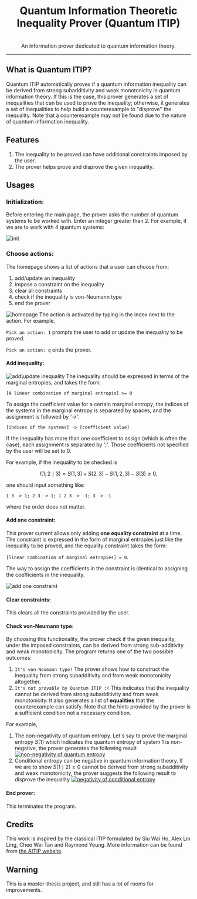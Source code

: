 <div align="center"> 
    <center><h1>Quantum Information Theoretic Inequality Prover (Quantum ITIP)</h1></center> 
    </div>
     <br/> 
<div align="center">
An information prover dedicated to quantum information theory.
</div>

---

## What is Quantum ITIP?
Quantum ITIP automatically proves if a quantum information inequality can be derived from strong subadditivity and weak monotonicity in quantum information theory. If this is the case, this prover generates a set of inequalities that can be used to prove the inequality; otherwise, it generates a set of inequalities to help build a counterexample to "disprove" the inequality. Note that a counterexample may not be found due to the nature of quantum information inequality.

## Features
1. The inequality to be proved can have additional constraints imposed by the user.
2. The prover helps prove and disprove the given inequality.

## Usages
### Initialization:
Before entering the main page, the prover asks the number of quantum systems to be worked with. Enter an integer greater than 2. For example, if we are to work with 4 quantum systems:

![init](https://imgur.com/TOzrWY2.png)

### Choose actions:
The homepage shows a list of actions that a user can choose from:

1. add/update an inequality
2. impose a constraint on the inequality
3. clear all constraints
4. check if the inequality is von-Neumann type
5. end the prover

![homepage](https://imgur.com/oQDe4Ju.png)
The action is activated by typing in the index next to the action. For example, 

`Pick an action: 1` prompts the user to add or update the inequality to be proved.

`Pick an action: q` ends the prover.

#### Add inequality:
![add\update inequality](https://imgur.com/8i5FcVY.png)
The inequality should be expressed in terms of the marginal entropies, and takes the form:

`[A linear combination of marginal entropis] >= 0`

 To assign the coefficient value for a certain marginal entropy, the indices of the systems in the marginal entropy is separated by spaces, and the assignment is followed by '->'.

`[indices of the systems] -> [coefficient value]`

If the inequality has more than one coefficient to assign (which is often the case), each assignment is separated by ';'. Those coefficients not specified by the user will be set to $0$.

For example, if the inequality to be checked is 
```math
I(1;2\mid 3) = S(1, 3) + S(2, 3) - S(1,2,3) - S(3) \geq 0,
```

one should input something like:

`1 3 -> 1; 2 3 -> 1; 1 2 3 -> -1; 3 -> -1`

where the order does not matter.

#### Add one constraint:
This prover current allows only adding **one equality constraint** at a time. The constraint is expressed in the form of marginal entropies just like the inequality to be proved, and the equality constraint takes the form:

`[linear combination of marginal entropies] = 0`.

The way to assign the coefficients in the constraint is identical to assigning the coefficients in the inequality.

![add one constraint](https://imgur.com/TFT9vUE.png)

#### Clear constraints:
This clears all the constraints provided by the user. 

#### Check von-Neumann type:
By choosing this functionality, the prover check if the given inequality, under the imposed constraints, can be derived from strong sub-additivity and weak monotonicity. The program returns one of the two possible outcomes:

1. `It's von-Neumann type!` The prover shows how to construct the inequality from strong subadditivity and from weak monotonicity altogether.
2. `It's not provable by Quantum ITIP :(` This indicates that the inequality cannot be derived from strong subadditivity and from weak monotonicity. It also generates a list of **equalities** that the counterexample can satisfy. Note that the hints provided by the prover is a sufficient condition not a necessary condition.

For example, 
1. The non-negativity of quantum entropy. Let's say to prove the marginal entropy $S(1)$ which indicates the quantum entropy of system $1$ is non-negative, the prover generates the following result
[![non-negativity of quantum entropy](https://imgur.com/BrXJBBb.png)](https://imgur.com/BrXJBBb)
2. Conditional entropy can be negative in quantum information theory. If we are to show $S(1\mid 2) \geq 0$ cannot be derived from strong subadditivity and weak monotonicity, the prover suggests the following result to disprove the inequality
[![negativity of conditional entropy](https://imgur.com/Q6ovlmk.png)](https://imgur.com/Q6ovlmk)

#### End prover:
This terminates the program.

## Credits
This work is inspired by the classical ITIP formulated by Siu Wai Ho, Alex Lin Ling, Chee Wei Tan and Raymond Yeung. More information can be found from [the AITIP website](https://aitip.org).

## Warning
This is a master-thesis project, and still has a lot of rooms for improvements.